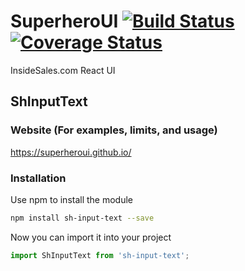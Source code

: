 # SuperheroUI [![Build Status](https://travis-ci.org/SuperheroUI/shInputText.svg?branch=master)](https://travis-ci.org/SuperheroUI/shInputText) [![Coverage Status](https://coveralls.io/repos/github/SuperheroUI/shInputText/badge.svg)](https://coveralls.io/github/SuperheroUI/shInputText)
InsideSales.com React UI

## ShInputText

### Website (For examples, limits, and usage)
https://superheroui.github.io/

### Installation
Use npm to install the module
```sh
npm install sh-input-text --save
```

Now you can import it into your project
```js
import ShInputText from 'sh-input-text';
```

